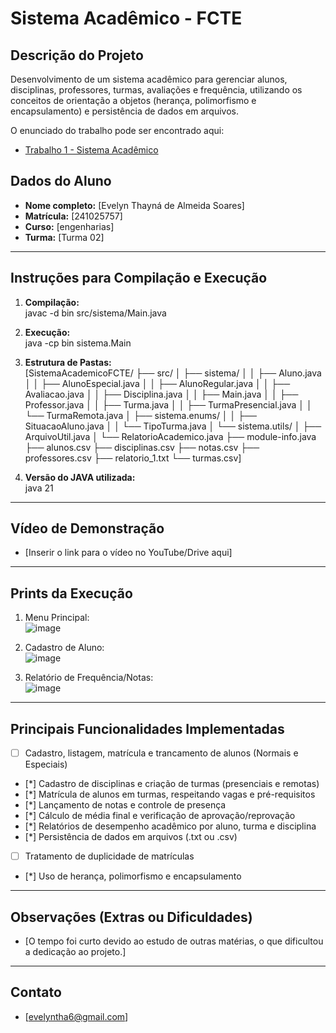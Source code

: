 # Sistema Acadêmico - FCTE

## Descrição do Projeto

Desenvolvimento de um sistema acadêmico para gerenciar alunos, disciplinas, professores, turmas, avaliações e frequência, utilizando os conceitos de orientação a objetos (herança, polimorfismo e encapsulamento) e persistência de dados em arquivos.

O enunciado do trabalho pode ser encontrado aqui:
- [Trabalho 1 - Sistema Acadêmico](https://github.com/lboaventura25/OO-T06_2025.1_UnB_FCTE/blob/main/trabalhos/ep1/README.md)

## Dados do Aluno

- **Nome completo:** [Evelyn Thayná de Almeida Soares]
- **Matrícula:** [241025757]
- **Curso:** [engenharias]
- **Turma:** [Turma 02]

---

## Instruções para Compilação e Execução

1. **Compilação:**  
javac -d bin src/sistema/Main.java

2. **Execução:**  
java -cp bin sistema.Main

3. **Estrutura de Pastas:**  
   [SistemaAcademicoFCTE/
├── src/
│   ├── sistema/
│   │   ├── Aluno.java
│   │   ├── AlunoEspecial.java
│   │   ├── AlunoRegular.java
│   │   ├── Avaliacao.java
│   │   ├── Disciplina.java
│   │   ├── Main.java
│   │   ├── Professor.java
│   │   ├── Turma.java
│   │   ├── TurmaPresencial.java
│   │   └── TurmaRemota.java
│   ├── sistema.enums/
│   │   ├── SituacaoAluno.java
│   │   └── TipoTurma.java
│   └── sistema.utils/
│       ├── ArquivoUtil.java
│       └── RelatorioAcademico.java
├── module-info.java
├── alunos.csv
├── disciplinas.csv
├── notas.csv
├── professores.csv
├── relatorio_1.txt
└── turmas.csv]

3. **Versão do JAVA utilizada:**  
   java 21

---

## Vídeo de Demonstração

- [Inserir o link para o vídeo no YouTube/Drive aqui]

---

## Prints da Execução

1. Menu Principal:  
   ![![image](https://github.com/user-attachments/assets/887305e8-aa69-4256-9101-5de3f0b427cf)
](caminho/do/print1.pn)

2. Cadastro de Aluno:  
   ![![image](https://github.com/user-attachments/assets/1c5eb12e-9b48-4f34-b9e7-9a4b3ad19204)
](caminho/do/print2.png)

3. Relatório de Frequência/Notas:  
   ![![image](https://github.com/user-attachments/assets/d4480032-db06-466a-944a-98ea21c26343)
](caminho/do/print3.png)

---

## Principais Funcionalidades Implementadas

- [ ] Cadastro, listagem, matrícula e trancamento de alunos (Normais e Especiais)
- [*] Cadastro de disciplinas e criação de turmas (presenciais e remotas)
- [*] Matrícula de alunos em turmas, respeitando vagas e pré-requisitos
- [*] Lançamento de notas e controle de presença
- [*] Cálculo de média final e verificação de aprovação/reprovação
- [*] Relatórios de desempenho acadêmico por aluno, turma e disciplina
- [*] Persistência de dados em arquivos (.txt ou .csv)
- [ ] Tratamento de duplicidade de matrículas
- [*] Uso de herança, polimorfismo e encapsulamento

---

## Observações (Extras ou Dificuldades)

- [O tempo foi curto devido ao estudo de outras matérias, o que dificultou a dedicação ao projeto.]

---

## Contato

- [evelyntha6@gmail.com]
